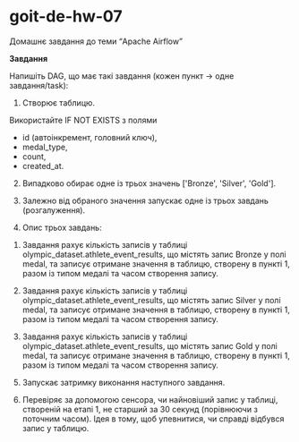 # goit-de-hw-07
Домашнє завдання до теми “Apache Airflow”

**Завдання**

Напишіть DAG, що має такі завдання (кожен пункт → одне завдання/task):

1. Створює таблицю.

  Використайте IF NOT EXISTS з полями
  
  - id (автоінкремент, головний ключ), 
  - medal_type, 
  - count, 
  - created_at.

2. Випадково обирає одне із трьох значень ['Bronze', 'Silver', 'Gold'].

3. Залежно від обраного значення запускає одне із трьох завдань (розгалуження).

4. Опис трьох завдань:

1) Завдання рахує кількість записів у таблиці olympic_dataset.athlete_event_results, що містять запис Bronze у полі medal, та записує отримане значення в таблицю, створену в пункті 1, разом із типом медалі та часом створення запису.

2) Завдання рахує кількість записів у таблиці olympic_dataset.athlete_event_results, що містять запис Silver у полі medal, та записує отримане значення в таблицю, створену в пункті 1, разом із типом медалі та часом створення запису.

3) Завдання рахує кількість записів у таблиці olympic_dataset.athlete_event_results, що містять запис Gold у полі medal, та записує отримане значення в таблицю, створену в пункті 1, разом із типом медалі та часом створення запису.

5. Запускає затримку виконання наступного завдання.

6. Перевіряє за допомогою сенсора, чи найновіший запис у таблиці, створеній на етапі 1, не старший за 30 секунд (порівнюючи з поточним часом). Ідея в тому, щоб упевнитися, чи справді відбувся запис у таблицю.
